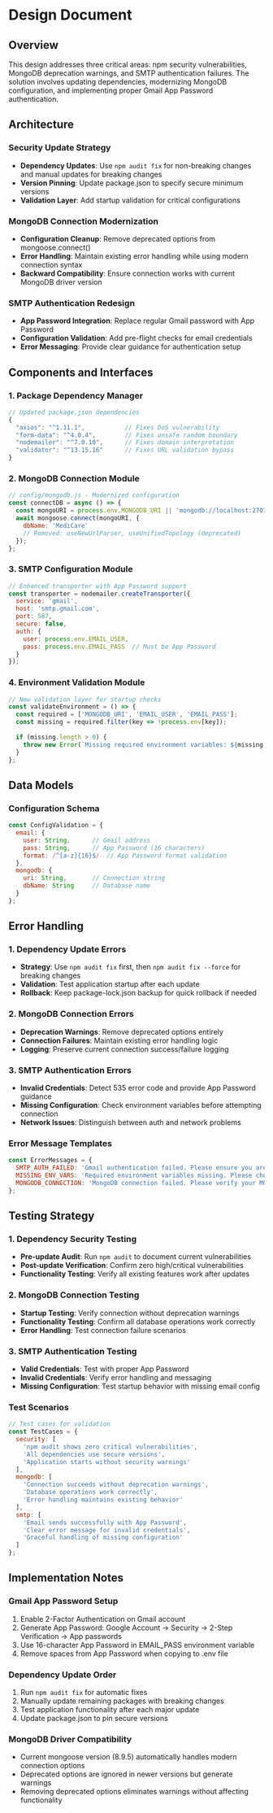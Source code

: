 # Design Document

## Overview

This design addresses three critical areas: npm security vulnerabilities, MongoDB deprecation warnings, and SMTP authentication failures. The solution involves updating dependencies, modernizing MongoDB configuration, and implementing proper Gmail App Password authentication.

## Architecture

### Security Update Strategy
- **Dependency Updates**: Use `npm audit fix` for non-breaking changes and manual updates for breaking changes
- **Version Pinning**: Update package.json to specify secure minimum versions
- **Validation Layer**: Add startup validation for critical configurations

### MongoDB Connection Modernization
- **Configuration Cleanup**: Remove deprecated options from mongoose.connect()
- **Error Handling**: Maintain existing error handling while using modern connection syntax
- **Backward Compatibility**: Ensure connection works with current MongoDB driver version

### SMTP Authentication Redesign
- **App Password Integration**: Replace regular Gmail password with App Password
- **Configuration Validation**: Add pre-flight checks for email credentials
- **Error Messaging**: Provide clear guidance for authentication setup

## Components and Interfaces

### 1. Package Dependency Manager
```javascript
// Updated package.json dependencies
{
  "axios": "^1.11.1",           // Fixes DoS vulnerability
  "form-data": "^4.0.4",        // Fixes unsafe random boundary
  "nodemailer": "^7.0.10",      // Fixes domain interpretation
  "validator": "^13.15.16"      // Fixes URL validation bypass
}
```

### 2. MongoDB Connection Module
```javascript
// config/mongodb.js - Modernized configuration
const connectDB = async () => {
  const mongoURI = process.env.MONGODB_URI || 'mongodb://localhost:27017/MediCare';
  await mongoose.connect(mongoURI, {
    dbName: 'MediCare'
    // Removed: useNewUrlParser, useUnifiedTopology (deprecated)
  });
};
```

### 3. SMTP Configuration Module
```javascript
// Enhanced transporter with App Password support
const transporter = nodemailer.createTransporter({
  service: 'gmail',
  host: 'smtp.gmail.com',
  port: 587,
  secure: false,
  auth: {
    user: process.env.EMAIL_USER,
    pass: process.env.EMAIL_PASS  // Must be App Password
  }
});
```

### 4. Environment Validation Module
```javascript
// New validation layer for startup checks
const validateEnvironment = () => {
  const required = ['MONGODB_URI', 'EMAIL_USER', 'EMAIL_PASS'];
  const missing = required.filter(key => !process.env[key]);
  
  if (missing.length > 0) {
    throw new Error(`Missing required environment variables: ${missing.join(', ')}`);
  }
};
```

## Data Models

### Configuration Schema
```javascript
const ConfigValidation = {
  email: {
    user: String,      // Gmail address
    pass: String,      // App Password (16 characters)
    format: /^[a-z]{16}$/  // App Password format validation
  },
  mongodb: {
    uri: String,       // Connection string
    dbName: String     // Database name
  }
};
```

## Error Handling

### 1. Dependency Update Errors
- **Strategy**: Use `npm audit fix` first, then `npm audit fix --force` for breaking changes
- **Validation**: Test application startup after each update
- **Rollback**: Keep package-lock.json backup for quick rollback if needed

### 2. MongoDB Connection Errors
- **Deprecation Warnings**: Remove deprecated options entirely
- **Connection Failures**: Maintain existing error handling logic
- **Logging**: Preserve current connection success/failure logging

### 3. SMTP Authentication Errors
- **Invalid Credentials**: Detect 535 error code and provide App Password guidance
- **Missing Configuration**: Check environment variables before attempting connection
- **Network Issues**: Distinguish between auth and network problems

### Error Message Templates
```javascript
const ErrorMessages = {
  SMTP_AUTH_FAILED: 'Gmail authentication failed. Please ensure you are using an App Password, not your regular Gmail password. Visit https://support.google.com/accounts/answer/185833 to generate an App Password.',
  MISSING_ENV_VARS: 'Required environment variables missing. Please check your .env file.',
  MONGODB_CONNECTION: 'MongoDB connection failed. Please verify your MONGODB_URI.'
};
```

## Testing Strategy

### 1. Dependency Security Testing
- **Pre-update Audit**: Run `npm audit` to document current vulnerabilities
- **Post-update Verification**: Confirm zero high/critical vulnerabilities
- **Functionality Testing**: Verify all existing features work after updates

### 2. MongoDB Connection Testing
- **Startup Testing**: Verify connection without deprecation warnings
- **Functionality Testing**: Confirm all database operations work correctly
- **Error Handling**: Test connection failure scenarios

### 3. SMTP Authentication Testing
- **Valid Credentials**: Test with proper App Password
- **Invalid Credentials**: Verify error handling and messaging
- **Missing Configuration**: Test startup behavior with missing email config

### Test Scenarios
```javascript
// Test cases for validation
const TestCases = {
  security: [
    'npm audit shows zero critical vulnerabilities',
    'All dependencies use secure versions',
    'Application starts without security warnings'
  ],
  mongodb: [
    'Connection succeeds without deprecation warnings',
    'Database operations work correctly',
    'Error handling maintains existing behavior'
  ],
  smtp: [
    'Email sends successfully with App Password',
    'Clear error message for invalid credentials',
    'Graceful handling of missing configuration'
  ]
};
```

## Implementation Notes

### Gmail App Password Setup
1. Enable 2-Factor Authentication on Gmail account
2. Generate App Password: Google Account → Security → 2-Step Verification → App passwords
3. Use 16-character App Password in EMAIL_PASS environment variable
4. Remove spaces from App Password when copying to .env file

### Dependency Update Order
1. Run `npm audit fix` for automatic fixes
2. Manually update remaining packages with breaking changes
3. Test application functionality after each major update
4. Update package.json to pin secure versions

### MongoDB Driver Compatibility
- Current mongoose version (8.9.5) automatically handles modern connection options
- Deprecated options are ignored in newer versions but generate warnings
- Removing deprecated options eliminates warnings without affecting functionality
